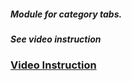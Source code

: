 ##### Module for category tabs.

##### See video instruction
### <a href="https://www.youtube.com/watch?v=ZPaDMnY5WYY" target="_blank">Video Instruction</a>